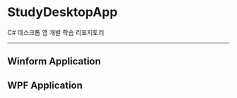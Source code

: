 # StudyDesktopApp
C# 데스크톱 앱 개발 학습 리포지토리

-----------------------------------

## Winform Application 
### 

## WPF Application 
